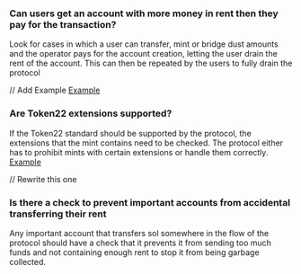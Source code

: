 ### Can users get an account with more money in rent then they pay for the transaction?
Look for cases in which a user can transfer, mint or bridge dust amounts and the operator pays for the account creation, letting the user drain the rent of the account. This can then be repeated by the users to fully drain the protocol

// Add Example
[Example]()

### Are Token22 extensions supported?
If the Token22 standard should be supported by the protocol, the extensions that the mint contains need to be checked. The protocol either has to prohibit mints with certain extensions or handle them correctly. 
[Example](https://solodit.cyfrin.io/issues/lack-of-validation-for-extensions-of-the-mint-halborn-huma-huma-protocol-markdown)

// Rewrite this one
### Is there a check to prevent important accounts from accidental transferring their rent 
Any important account that transfers sol somewhere in the flow of the protocol should have a check that it prevents it from sending too much funds and not containing enough rent to stop it from being garbage collected. 

